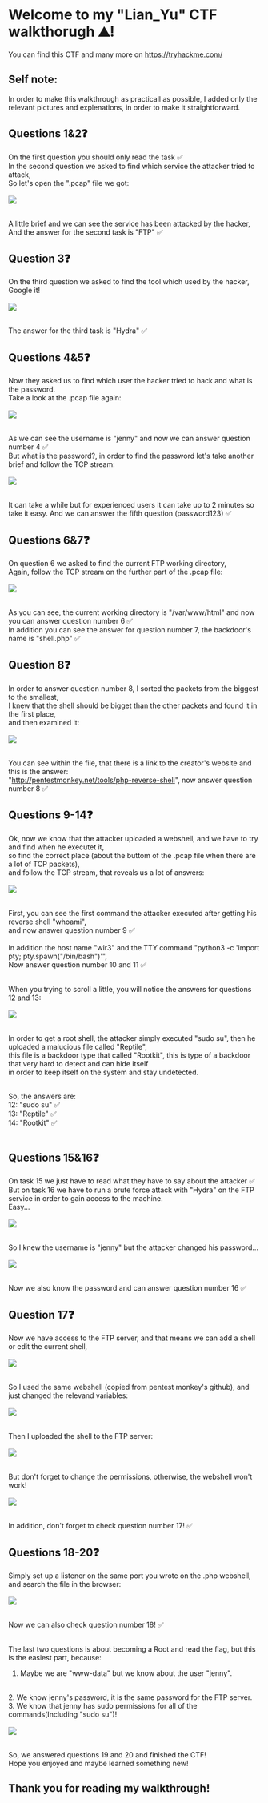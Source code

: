 # Welcome to my "Lian_Yu" CTF walkthorugh ⛰️!
You can find this CTF and many more on https://tryhackme.com/

## Self note:
In order to make this walkthrough as practicall as possible,
I added only the relevant pictures and explenations, in order to make it straightforward.

## Questions 1&2❓

On the first question you should only read the task ✅
<br>
In the second question we asked to find which service the attacker tried to attack,
<br>
So let's open the ".pcap" file we got:
<br><br>
<img align="center" src="Images/1.png">
<br><br>

A little brief and we can see the service has been attacked by the hacker,
<br>
And the answer for the second task is "FTP" ✅
<br>

## Question 3❓

On the third question we asked to find the tool which used by the hacker,
<br>
Google it!
<br><br>
<img align="center" src="Images/2.png">
<br><br>

The answer for the third task is "Hydra" ✅

## Questions 4&5❓

Now they asked us to find which user the hacker tried to hack and what is the password.
<br>
Take a look at the .pcap file again:
<br><br>
<img align="center" src="Images/3.png">
<br><br>

As we can see the username is "jenny" and now we can answer question number 4 ✅
<br>
But what is the password?, in order to find the password let's take another brief and follow the TCP stream:
<br><br>
<img align="center" src="Images/4.png">
<br><br>

It can take a while but for experienced users it can take up to 2 minutes so take it easy.
And we can answer the fifth question (password123) ✅

## Questions 6&7❓

On question 6 we asked to find the current FTP working directory,
<br>
Again, follow the TCP stream on the further part of the .pcap file:
<br><br>
<img align="center" src="Images/5.png">
<br><br>

As you can see, the current working directory is "/var/www/html" and now you can answer question number 6 ✅
<br>
In addition you can see the answer for question number 7, the backdoor's name is "shell.php" ✅
<br>

## Question 8❓

In order to answer question number 8, I sorted the packets from the biggest to the smallest,
<br>
I knew that the shell should be bigget than the other packets and found it in the first place,
<br>
and then examined it:
<br><br>
<img align="center" src="Images/6.png">
<br><br>

You can see within the file, that there is a link to the creator's website and this is the answer:
<br>
"http://pentestmonkey.net/tools/php-reverse-shell", now answer question number 8 ✅

## Questions 9-14❓

Ok, now we know that the attacker uploaded a webshell, and we have to try and find when he executet it,
<br>
so find the correct place (about the buttom of the .pcap file when there are a lot of TCP packets),
<br>
and follow the TCP stream, that reveals us a lot of answers:
<br><br>
<img align="center" src="Images/7.png">
<br><br>

First, you can see the first command the attacker executed after getting his reverse shell "whoami",
<br>
and now answer question number 9 ✅
<br><br>
In addition the host name "wir3" and the TTY command "python3 -c 'import pty; pty.spawn("/bin/bash")'",
<br>
Now answer question number 10 and 11 ✅
<br><br>

When you trying to scroll a little, you will notice the answers for questions 12 and 13:
<br><br>
<img align="center" src="Images/8.png">
<br><br>

In order to get a root shell, the attacker simply executed "sudo su", then he uploaded a malucious file called "Reptile",
<br>
this file is a backdoor type that called "Rootkit", this is type of a backdoor that very hard to detect and can hide itself
<br>
in order to keep itself on the system and stay undetected.
<br><br>

So, the answers are:
<br>
12: "sudo su" ✅
<br>
13: "Reptile" ✅
<br>
14: "Rootkit" ✅
<br><br>

## Questions 15&16❓

On task 15 we just have to read what they have to say about the attacker ✅
<br>
But on task 16 we have to run a brute force attack with "Hydra" on the FTP service in order to gain access to the machine.
<br>
Easy...
<br><br>
<img align="center" src="Images/9.png">
<br><br>

So I knew the username is "jenny" but the attacker changed his password...
<br><br>
<img align="center" src="Images/10.png">
<br><br>

Now we also know the password and can answer question number 16 ✅
<br>

## Question 17❓

Now we have access to the FTP server, and that means we can add a shell or edit the current shell,
<br><br>
<img align="center" src="Images/11.png">
<br><br>

So I used the same webshell (copied from pentest monkey's github), and just changed the relevand variables:
<br><br>
<img align="center" src="Images/12.png">
<br><br>

Then I uploaded the shell to the FTP server:
<br><br>
<img align="center" src="Images/13.png">
<br><br>

But don't forget to change the permissions, otherwise, the webshell won't work!
<br><br>
<img align="center" src="Images/14.png">
<br><br>

In addition, don't forget to check question number 17! ✅

## Questions 18-20❓

Simply set up a listener on the same port you wrote on the .php webshell, and search the file in the browser:
<br><br>
<img align="center" src="Images/15.png">
<br><br>

Now we can also check question number 18! ✅
<br><br>

The last two questions is about becoming a Root and read the flag, but this is the easiest part, because:
<br>
1. Maybe we are "www-data" but we know about the user "jenny".
<br>
2. We know jenny's password, it is the same password for the FTP server.
<br>
3. We know that jenny has sudo permissions for all of the commands(Including "sudo su")!
<br><br>
<img align="center" src="Images/16.png">
<br><br>

So, we answered questions 19 and 20 and finished the CTF!
<br>
Hope you enjoyed and maybe learned something new!

## Thank you for reading my walkthrough!


















































